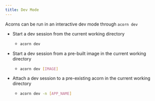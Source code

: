 ```yaml
---
title: Dev Mode 
---
```


Acorns can be run in an interactive dev mode through `acorn dev`

- Start a dev session from the current working directory
  - ```bash
    acorn dev
    ```
- Start a dev session from a pre-built image in the current working directory
  - ```bash
    acorn dev [IMAGE]
    ```
- Attach a dev session to a pre-existing acorn in the current working directory
  - ```bash
    acorn dev -n [APP_NAME]
    ```


